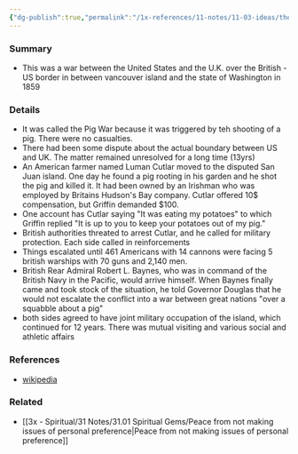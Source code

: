 ```yaml
---
{"dg-publish":true,"permalink":"/1x-references/11-notes/11-03-ideas/the-pig-war/","title":"The pig war"}
---
```



### Summary
- This was a war between the United States and the U.K. over the British - US border in between vancouver island and the state of Washington in 1859

### Details
- It was called the Pig War because it was triggered by teh shooting of a pig. There were no casualties.
- There had been some dispute about the actual boundary between US and UK. The matter remained unresolved for a long time (13yrs)
- An American farmer named Luman Cutlar moved to the disputed San Juan island. One day he found a pig rooting in his garden and he shot the pig and killed it. It had been owned by an Irishman who was employed by Britains Hudson's Bay company. Cutlar offered 10$ compensation, but Griffin demanded $100. 
- One account has Cutlar saying "It was eating my potatoes" to which Griffin replied "It is up to you to keep your potatoes out of my pig."
- British authorities threated to arrest Cutlar, and he called for military protection. Each side called in reinforcements
- Things escalated until 461 Americans with 14 cannons were facing 5 british warships with 70 guns and 2,140 men.
- British Rear Admiral Robert L. Baynes, who was in command of the British Navy in the Pacific, would arrive himself. When Baynes finally came and took stock of the situation, he told Governor Douglas that he would not escalate the conflict into a war between great nations "over a squabble about a pig"
- both sides agreed to have joint military occupation of the island, which continued for 12 years. There was mutual visiting and various social and athletic affairs

### References
- [wikipedia](https://en.wikipedia.org/wiki/Pig_War_(1859))

### Related
- [[3x - Spiritual/31 Notes/31.01 Spiritual Gems/Peace from not making issues of personal preference\|Peace from not making issues of personal preference]]
